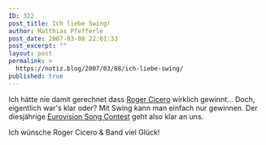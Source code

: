 ```yaml
---
ID: 322
post_title: Ich liebe Swing!
author: Matthias Pfefferle
post_date: 2007-03-08 22:01:33
post_excerpt: ""
layout: post
permalink: >
  https://notiz.blog/2007/03/08/ich-liebe-swing/
published: true
---
```

Ich hätte nie damit gerechnet dass <a href="http://www.roger-cicero.de/">Roger Cicero</a> wirklich gewinnt... Doch, eigentlich war's klar oder? Mit Swing kann man einfach nur gewinnen. Der diesjährige <a href="http://www.ndrtv.de/grandprix/">Eurovision Song Contest</a> geht also klar an uns.

Ich wünsche Roger Cicero & Band viel Glück!